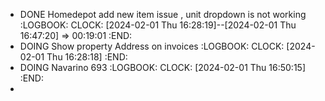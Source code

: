 - DONE Homedepot add new item issue , unit dropdown is not working
  :LOGBOOK:
  CLOCK: [2024-02-01 Thu 16:28:19]--[2024-02-01 Thu 16:47:20] =>  00:19:01
  :END:
- DOING Show property Address on invoices
  :LOGBOOK:
  CLOCK: [2024-02-01 Thu 16:28:18]
  :END:
- DOING Navarino 693
  :LOGBOOK:
  CLOCK: [2024-02-01 Thu 16:50:15]
  :END:
-